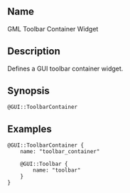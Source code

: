 ## Name

GML Toolbar Container Widget

## Description

Defines a GUI toolbar container widget.

## Synopsis

`@GUI::ToolbarContainer`

## Examples

```gml
@GUI::ToolbarContainer {
    name: "toolbar_container"

    @GUI::Toolbar {
        name: "toolbar"
    }
}
```
